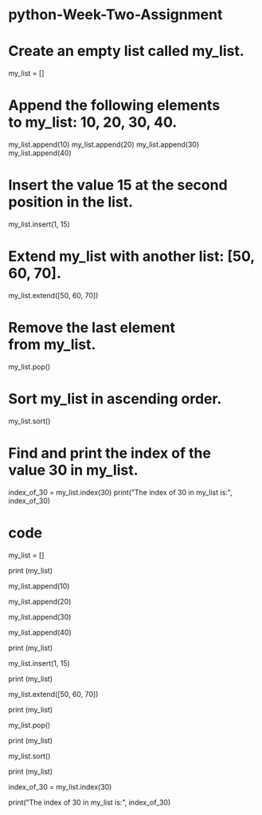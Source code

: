 # python-Week-Two-Assignment

# Create an empty list called my_list.
my_list = []

# Append the following elements to my_list: 10, 20, 30, 40.
my_list.append(10)
my_list.append(20)
my_list.append(30)
my_list.append(40)

# Insert the value 15 at the second position in the list.
my_list.insert(1, 15)

# Extend my_list with another list: [50, 60, 70].
my_list.extend([50, 60, 70])

# Remove the last element from my_list.
my_list.pop()

# Sort my_list in ascending order.
my_list.sort()

# Find and print the index of the value 30 in my_list.
index_of_30 = my_list.index(30)
print("The index of 30 in my_list is:", index_of_30)

# code
my_list = []

print (my_list)

my_list.append(10)

my_list.append(20)

my_list.append(30)

my_list.append(40)

print (my_list)

my_list.insert(1, 15)

print (my_list)

my_list.extend([50, 60, 70])

print (my_list)

my_list.pop()

print (my_list)

my_list.sort()

print (my_list)

index_of_30 = my_list.index(30)

print("The index of 30 in my_list is:", index_of_30)
